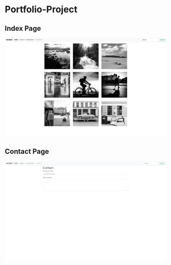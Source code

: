 # Portfolio-Project
## Index Page
![Image of Index page](https://github.com/DevPaulE/Portfolio-Project/blob/main/Portfolio%20Index%20Page.png )
## Contact Page 
![Image of Contact page](https://github.com/DevPaulE/Portfolio-Project/blob/main/Portfolio%20Contact%20Page.png)
